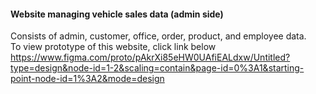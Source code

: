 #### Website managing vehicle sales data (admin side)
Consists of admin, customer, office, order, product, and employee data. <br>
To view prototype of this website, click link below <br>
https://www.figma.com/proto/pAkrXi85eHW0UAfiEALdxw/Untitled?type=design&node-id=1-2&scaling=contain&page-id=0%3A1&starting-point-node-id=1%3A2&mode=design
